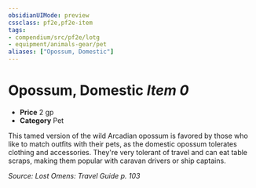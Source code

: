 ```yaml
---
obsidianUIMode: preview
cssclass: pf2e,pf2e-item
tags:
- compendium/src/pf2e/lotg
- equipment/animals-gear/pet
aliases: ["Opossum, Domestic"]
---
```

# Opossum, Domestic *Item 0*  

- **Price** 2 gp
- **Category** Pet

This tamed version of the wild Arcadian opossum is favored by those who like to match outfits with their pets, as the domestic opossum tolerates clothing and accessories. They're very tolerant of travel and can eat table scraps, making them popular with caravan drivers or ship captains.

*Source: Lost Omens: Travel Guide p. 103*